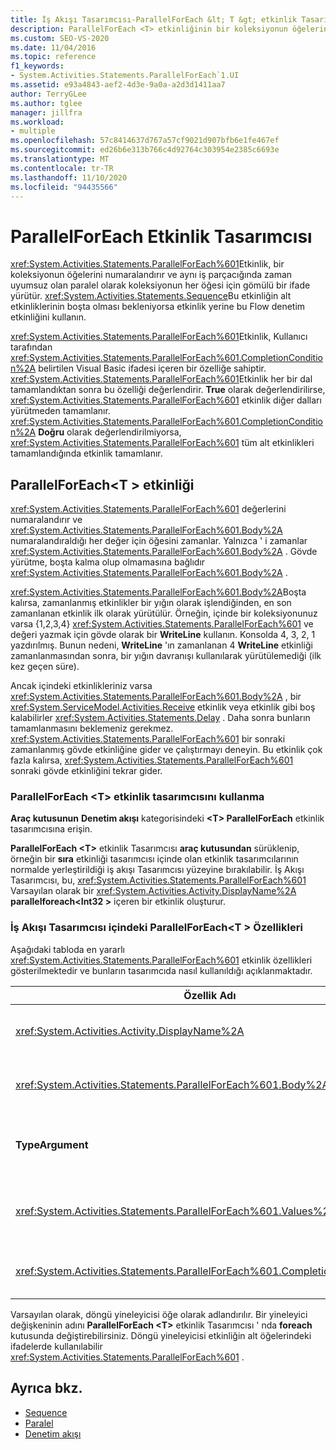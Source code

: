 ```yaml
---
title: İş Akışı Tasarımcısı-ParallelForEach &lt; T &gt; etkinlik Tasarımcısı
description: ParallelForEach <T> etkinliğinin bir koleksiyonun öğelerini nasıl numaralandırılacağını ve her bir koleksiyon öğesi için paralel olarak bir katıştırılmış ifade yürüttüğünü öğrenin.
ms.custom: SEO-VS-2020
ms.date: 11/04/2016
ms.topic: reference
f1_keywords:
- System.Activities.Statements.ParallelForEach`1.UI
ms.assetid: e93a4843-aef2-4d3e-9a0a-a2d3d1411aa7
author: TerryGLee
ms.author: tglee
manager: jillfra
ms.workload:
- multiple
ms.openlocfilehash: 57c8414637d767a57cf9021d907bfb6e1fe467ef
ms.sourcegitcommit: ed26b6e313b766c4d92764c303954e2385c6693e
ms.translationtype: MT
ms.contentlocale: tr-TR
ms.lasthandoff: 11/10/2020
ms.locfileid: "94435566"
---
```

# <a name="parallelforeach-activity-designer"></a>ParallelForEach Etkinlik Tasarımcısı

<xref:System.Activities.Statements.ParallelForEach%601>Etkinlik, bir koleksiyonun öğelerini numaralandırır ve aynı iş parçacığında zaman uyumsuz olan paralel olarak koleksiyonun her öğesi için gömülü bir ifade yürütür. <xref:System.Activities.Statements.Sequence>Bu etkinliğin alt etkinliklerinin boşta olması bekleniyorsa etkinlik yerine bu Flow denetim etkinliğini kullanın.

<xref:System.Activities.Statements.ParallelForEach%601>Etkinlik, Kullanıcı tarafından <xref:System.Activities.Statements.ParallelForEach%601.CompletionCondition%2A> belirtilen Visual Basic ifadesi içeren bir özelliğe sahiptir. <xref:System.Activities.Statements.ParallelForEach%601>Etkinlik her bir dal tamamlandıktan sonra bu özelliği değerlendirir. **True** olarak değerlendirilirse, <xref:System.Activities.Statements.ParallelForEach%601> etkinlik diğer dalları yürütmeden tamamlanır. <xref:System.Activities.Statements.ParallelForEach%601.CompletionCondition%2A> **Doğru** olarak değerlendirilmiyorsa, <xref:System.Activities.Statements.ParallelForEach%601> tüm alt etkinlikleri tamamlandığında etkinlik tamamlanır.

## <a name="the-parallelforeacht-activity"></a>ParallelForEach<T \> etkinliği

<xref:System.Activities.Statements.ParallelForEach%601> değerlerini numaralandırır ve <xref:System.Activities.Statements.ParallelForEach%601.Body%2A> numaralandıraldığı her değer için öğesini zamanlar. Yalnızca ' i zamanlar <xref:System.Activities.Statements.ParallelForEach%601.Body%2A> . Gövde yürütme, boşta kalma olup olmamasına bağlıdır <xref:System.Activities.Statements.ParallelForEach%601.Body%2A> .

<xref:System.Activities.Statements.ParallelForEach%601.Body%2A>Boşta kalırsa, zamanlanmış etkinlikler bir yığın olarak işlendiğinden, en son zamanlanan etkinlik ilk olarak yürütülür. Örneğin, içinde bir koleksiyonunuz varsa {1,2,3,4} <xref:System.Activities.Statements.ParallelForEach%601> ve değeri yazmak için gövde olarak bir **WriteLine** kullanın. Konsolda 4, 3, 2, 1 yazdırılmış. Bunun nedeni, **WriteLine** 'ın zamanlanan 4 **WriteLine** etkinliği zamanlanmasından sonra, bir yığın davranışı kullanılarak yürütülemediği (ilk kez geçen süre).

Ancak içindeki etkinlikleriniz varsa <xref:System.Activities.Statements.ParallelForEach%601.Body%2A> , bir <xref:System.ServiceModel.Activities.Receive> etkinlik veya etkinlik gibi boş kalabilirler <xref:System.Activities.Statements.Delay> . Daha sonra bunların tamamlanmasını beklemeniz gerekmez. <xref:System.Activities.Statements.ParallelForEach%601> bir sonraki zamanlanmış gövde etkinliğine gider ve çalıştırmayı deneyin. Bu etkinlik çok fazla kalırsa, <xref:System.Activities.Statements.ParallelForEach%601> sonraki gövde etkinliğini tekrar gider.

### <a name="using-the-parallelforeacht-activity-designer"></a>ParallelForEach \<T> etkinlik tasarımcısını kullanma

**Araç kutusunun** **Denetim akışı** kategorisindeki **\<T> ParallelForEach** etkinlik tasarımcısına erişin.

**ParallelForEach \<T>** etkinlik Tasarımcısı **araç kutusundan** sürüklenip, örneğin bir **sıra** etkinliği tasarımcısı içinde olan etkinlik tasarımcılarının normalde yerleştirildiği iş akışı Tasarımcısı yüzeyine bırakılabilir. İş Akışı Tasarımcısı, bu, <xref:System.Activities.Statements.ParallelForEach%601> Varsayılan olarak bir <xref:System.Activities.Activity.DisplayName%2A> **parallelforeach<Int32 \>** içeren bir etkinlik oluşturur.

### <a name="parallelforeacht-properties-in-the-workflow-designer"></a>İş Akışı Tasarımcısı içindeki ParallelForEach<T \> Özellikleri

Aşağıdaki tabloda en yararlı <xref:System.Activities.Statements.ParallelForEach%601> etkinlik özellikleri gösterilmektedir ve bunların tasarımcıda nasıl kullanıldığı açıklanmaktadır.

|Özellik Adı|Gerekli|Kullanım|
|-|--------------|-|
|<xref:System.Activities.Activity.DisplayName%2A>|Yanlış|Üst bilgide etkinlik tasarımcısının kolay görünen adını belirtir. Varsayılan değer **ParallelForEach \<Int32>** ' dir. Değer, isteğe bağlı olarak **Özellikler** kılavuzunda veya doğrudan etkinlik Tasarımcısı üstbilgisinde düzenlenebilir.|
|<xref:System.Activities.Statements.ParallelForEach%601.Body%2A>|Yanlış|Koleksiyondaki her öğe için yürütülecek etkinlik. Etkinliği eklemek için <xref:System.Activities.Statements.ParallelForEach%601.Body%2A> , araç kutusundan bir etkinliği **ParallelForEach \<T>** etkinlik Tasarımcısı ' nın **gövde** kutusuna, ipucu metni "etkinliği buraya bırak" olarak bırakın.|
|**TypeArgument**|Doğru|<xref:System.Activities.Statements.ParallelForEach%601.Values%2A>Genel parametre *T* tarafından belirtilen koleksiyondaki öğelerin türü. Varsayılan olarak, **TypeArgument** değeri **Int32** olarak ayarlanır. **ParallelForEach<t \>** Etkinlik tasarımcısında t türünü değiştirmek Için, özellik kılavuzunda **TypeArgument** Birleşik giriş kutusunun değerini değiştirin.|
|<xref:System.Activities.Statements.ParallelForEach%601.Values%2A>|Doğru|Yinelecek öğelerin koleksiyonu. Ayarlamak için <xref:System.Activities.Statements.ParallelForEach%601.Values%2A> , **Özellikler** penceresinde "vb ifadesi girin" veya **değerler** kutusuna "bir vb ifadesi girin" ipucu metnini içeren kutuya **foreach<T \>** etkinlik Tasarımcısı ' nın **değerler** kutusuna bir Visual Basic ifadesi yazın.|
|<xref:System.Activities.Statements.ParallelForEach%601.CompletionCondition%2A>||Her yineleme tamamlandıktan sonra değerlendirilir. True olarak değerlendirilirse, zamanlanan bekleyen yinelemeler iptal edilir. Bu özellik ayarlanmamışsa, tüm zamanlanmış deyimler tamamlanana kadar yürütülür.|

Varsayılan olarak, döngü yineleyicisi öğe olarak adlandırılır. Bir yineleyici değişkeninin adını **ParallelForEach \<T>** etkinlik Tasarımcısı ' nda **foreach** kutusunda değiştirebilirsiniz. Döngü yineleyicisi etkinliğin alt öğelerindeki ifadelerde kullanılabilir <xref:System.Activities.Statements.ParallelForEach%601> .

## <a name="see-also"></a>Ayrıca bkz.

- [Sequence](../workflow-designer/sequence-activity-designer.md)
- [Paralel](../workflow-designer/parallel-activity-designer.md)
- [Denetim akışı](../workflow-designer/control-flow-activity-designers.md)